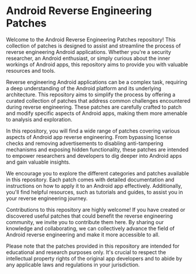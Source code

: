 # Android Reverse Engineering Patches

Welcome to the Android Reverse Engineering Patches repository! This collection of patches is designed to assist and streamline the process of reverse engineering Android applications. Whether you're a security researcher, an Android enthusiast, or simply curious about the inner workings of Android apps, this repository aims to provide you with valuable resources and tools.

Reverse engineering Android applications can be a complex task, requiring a deep understanding of the Android platform and its underlying architecture. This repository aims to simplify the process by offering a curated collection of patches that address common challenges encountered during reverse engineering. These patches are carefully crafted to patch and modify specific aspects of Android apps, making them more amenable to analysis and exploration.

In this repository, you will find a wide range of patches covering various aspects of Android app reverse engineering. From bypassing license checks and removing advertisements to disabling anti-tampering mechanisms and exposing hidden functionality, these patches are intended to empower researchers and developers to dig deeper into Android apps and gain valuable insights.

We encourage you to explore the different categories and patches available in this repository. Each patch comes with detailed documentation and instructions on how to apply it to an Android app effectively. Additionally, you'll find helpful resources, such as tutorials and guides, to assist you in your reverse engineering journey.

Contributions to this repository are highly welcome! If you have created or discovered useful patches that could benefit the reverse engineering community, we invite you to contribute them here. By sharing our knowledge and collaborating, we can collectively advance the field of Android reverse engineering and make it more accessible to all.

Please note that the patches provided in this repository are intended for educational and research purposes only. It's crucial to respect the intellectual property rights of the original app developers and to abide by any applicable laws and regulations in your jurisdiction.
